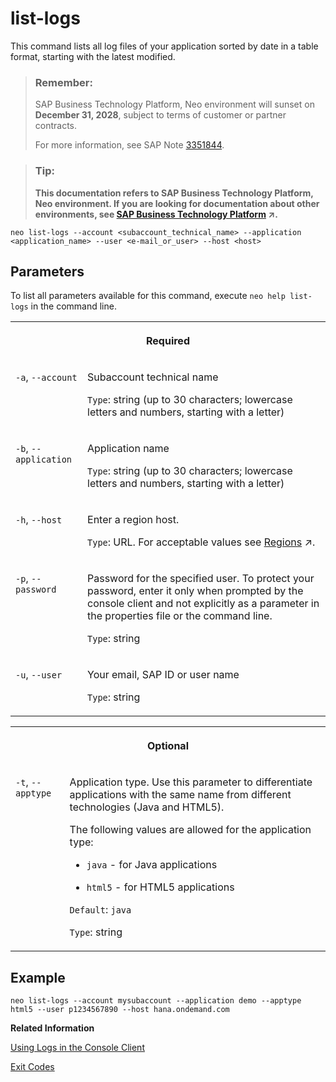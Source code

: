 <!-- loio1f6a77c98a1e45118021d57996cfb9df -->

# list-logs

This command lists all log files of your application sorted by date in a table format, starting with the latest modified.



> ### Remember:  
> SAP Business Technology Platform, Neo environment will sunset on **December 31, 2028**, subject to terms of customer or partner contracts.
> 
> For more information, see SAP Note [3351844](https://launchpad.support.sap.com/#/notes/3351844).

> ### Tip:  
> **This documentation refers to SAP Business Technology Platform, Neo environment. If you are looking for documentation about other environments, see [SAP Business Technology Platform](https://help.sap.com/viewer/65de2977205c403bbc107264b8eccf4b/Cloud/en-US/6a2c1ab5a31b4ed9a2ce17a5329e1dd8.html "SAP Business Technology Platform (SAP BTP) is an integrated offering comprised of four technology portfolios: database and data management, application development and integration, analytics, and intelligent technologies. The platform offers users the ability to turn data into business value, compose end-to-end business processes, and build and extend SAP applications quickly.") :arrow_upper_right:.**



```
neo list-logs --account <subaccount_technical_name> --application <application_name> --user <e-mail_or_user> --host <host>
```



## Parameters



To list all parameters available for this command, execute `neo help list-logs` in the command line.


<table>
<tr>
<th valign="top" colspan="2">

Required



</th>
</tr>
<tr>
<td valign="top">

`-a`, `--account` 



</td>
<td valign="top">

Subaccount technical name

`Type`: string \(up to 30 characters; lowercase letters and numbers, starting with a letter\)



</td>
</tr>
<tr>
<td valign="top">

`-b`, `--application` 



</td>
<td valign="top">

Application name

`Type`: string \(up to 30 characters; lowercase letters and numbers, starting with a letter\)



</td>
</tr>
<tr>
<td valign="top">

`-h`, `--host` 



</td>
<td valign="top">

Enter a region host.

`Type`: URL. For acceptable values see [Regions](https://help.sap.com/viewer/65de2977205c403bbc107264b8eccf4b/Cloud/en-US/350356d1dc314d3199dca15bd2ab9b0e.html "You can deploy applications in different regions. Each region represents a geographical location (for example, Europe, US East) where applications, data, or services are hosted.") :arrow_upper_right:.



</td>
</tr>
<tr>
<td valign="top">

`-p`, `--password` 



</td>
<td valign="top">

Password for the specified user. To protect your password, enter it only when prompted by the console client and not explicitly as a parameter in the properties file or the command line.

`Type`: string



</td>
</tr>
<tr>
<td valign="top">

`-u`, `--user` 



</td>
<td valign="top">

Your email, SAP ID or user name

`Type`: string



</td>
</tr>
</table>


<table>
<tr>
<th valign="top" colspan="2">

Optional



</th>
</tr>
<tr>
<td valign="top">

`-t`, `--apptype` 



</td>
<td valign="top">

Application type. Use this parameter to differentiate applications with the same name from different technologies \(Java and HTML5\).

The following values are allowed for the application type:

-   `java` - for Java applications

-   `html5` - for HTML5 applications


`Default`: `java`

`Type`: string



</td>
</tr>
</table>



## Example

```
neo list-logs --account mysubaccount --application demo --apptype html5 --user p1234567890 --host hana.ondemand.com
```

**Related Information**  


[Using Logs in the Console Client](https://help.sap.com/viewer/ee8e8a203e024bbb8c8c2d03fce527dc/Cloud/en-US/e4fd83c5bb5710149b1e94f127f108e4.html)

[Exit Codes](exit-codes-7886796.md "")

